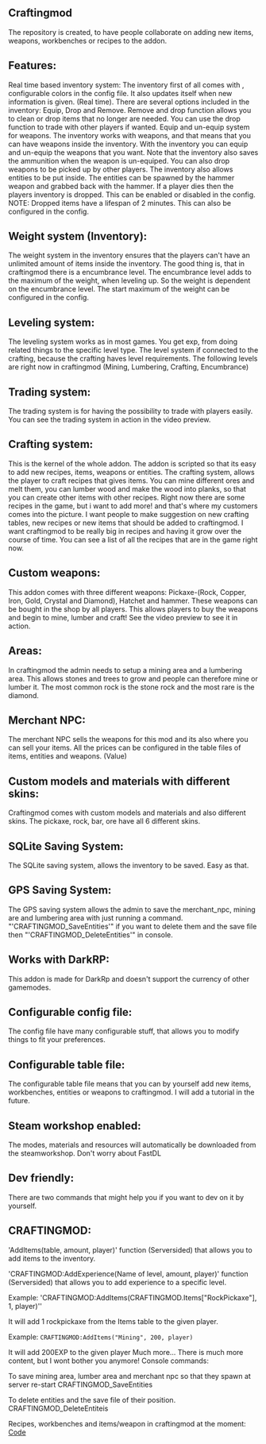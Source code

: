 ## Craftingmod
The repository is created, to have people collaborate on adding new items, weapons, workbenches or recipes to the addon.

## Features:

Real time based inventory system: The inventory first of all comes with , configurable colors in the config file. It also updates itself when new information is given. (Real time). There are several options included in the inventory: Equip, Drop and Remove. Remove and drop function allows you to clean or drop items that no longer are needed. You can use the drop function to trade with other players if wanted. Equip and un-equip system for weapons. The inventory works with weapons, and that means that you can have weapons inside the inventory. With the inventory you can equip and un-equip the weapons that you want. Note that the inventory also saves the ammunition when the weapon is un-equiped. You can also drop weapons to be picked up by other players. The inventory also allows entities to be put inside. The entities can be spawned by the hammer weapon and grabbed back with the hammer. If a player dies then the players inventory is dropped. This can be enabled or disabled in the config. NOTE: Dropped items have a lifespan of 2 minutes. This can also be configured in the config.

## Weight system (Inventory):
The weight system in the inventory ensures that the players can't have an unlimited amount of items inside the inventory. The good thing is, that in craftingmod there is a encumbrance level. The encumbrance level adds to the maximum of the weight, when leveling up. So the weight is dependent on the encumbrance level. The start maximum of the weight can be configured in the config.

## Leveling system:
The leveling system works as in most games. You get exp, from doing related things to the specific level type. The level system if connected to the crafting, because the crafting haves level requirements. The following levels are right now in craftingmod (Mining, Lumbering, Crafting, Encumbrance)

## Trading system:
The trading system is for having the possibility to trade with players easily. You can see the trading system in action in the video preview.

## Crafting system:
This is the kernel of the whole addon. The addon is scripted so that its easy to add new recipes, items, weapons or entities. The crafting system, allows the player to craft recipes that gives items. You can mine different ores and melt them, you can lumber wood and make the wood into planks, so that you can create other items with other recipes. Right now there are some recipes in the game, but i want to add more! and that's where my customers comes into the picture. I want people to make suggestion on new crafting tables, new recipes or new items that should be added to craftingmod. I want craftingmod to be really big in recipes and having it grow over the course of time. You can see a list of all the recipes that are in the game right now.

## Custom weapons:
This addon comes with three different weapons: Pickaxe-(Rock, Copper, Iron, Gold, Crystal and Diamond), Hatchet and hammer. These weapons can be bought in the shop by all players. This allows players to buy the weapons and begin to mine, lumber and craft! See the video preview to see it in action.

## Areas:
In craftingmod the admin needs to setup a mining area and a lumbering area. This allows stones and trees to grow and people can therefore mine or lumber it. The most common rock is the stone rock and the most rare is the diamond.

## Merchant NPC:
The merchant NPC sells the weapons for this mod and its also where you can sell your items. All the prices can be configured in the table files of items, entities and weapons. (Value)

## Custom models and materials with different skins:
Craftingmod comes with custom models and materials and also different skins. The pickaxe, rock, bar, ore have all 6 different skins.

## SQLite Saving System:
The SQLite saving system, allows the inventory to be saved. Easy as that.

## GPS Saving System:
The GPS saving system allows the admin to save the merchant_npc, mining are and lumbering area with just running a command. "'CRAFTINGMOD_SaveEntities'" if you want to delete them and the save file then "'CRAFTINGMOD_DeleteEntities'" in console.

##  Works with DarkRP:
This addon is made for DarkRp and doesn't support the currency of other gamemodes.

## Configurable config file:
The config file have many configurable stuff, that allows you to modify things to fit your preferences.

## Configurable table file:
The configurable table file means that you can by yourself add new items, workbenches, entities or weapons to craftingmod. I will add a tutorial in the future.

## Steam workshop enabled:
The modes, materials and resources will automatically be downloaded from the steamworkshop. Don't worry about FastDL

## Dev friendly:
There are two commands that might help you if you want to dev on it by yourself.
## CRAFTINGMOD:
'AddItems(table, amount, player)'
function (Serversided) that allows you to add items to the inventory.

'CRAFTINGMOD:AddExperience(Name of level, amount, player)'
function (Serversided) that allows you to add experience to a specific level.

Example: 'CRAFTINGMOD:AddItems(CRAFTINGMOD.Items["RockPickaxe"], 1, player)''

It will add 1 rockpickaxe from the Items table to the given player.

Example: `CRAFTINGMOD:AddItems("Mining", 200, player)`

It will add 200EXP to the given player
Much more... There is much more content, but I wont bother you anymore!
Console commands:

To save mining area, lumber area and merchant npc so that they spawn at server re-start CRAFTINGMOD_SaveEntities

To delete entities and the save file of their position. CRAFTINGMOD_DeleteEntiteis

Recipes, workbenches and items/weapon in craftingmod at the moment: [Code](http://pastebin.com/86JSxC1a) 
